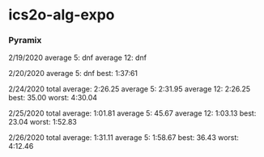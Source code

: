 # ics2o-alg-expo
### Pyramix

2/19/2020
average 5: dnf
average 12: dnf

2/20/2020
average 5: dnf
best: 1:37:61

2/24/2020
total average: 2:26.25
average 5: 2:31.95 
average 12: 2:26.25
best: 35.00
worst: 4:30.04

2/25/2020
total average:  1:01.81
average 5: 45.67
average 12: 1:03.13
best: 23.04
worst: 1:52.83

2/26/2020
total average: 1:31.11
average 5: 1:58.67 
best: 36.43
worst: 4:12.46
